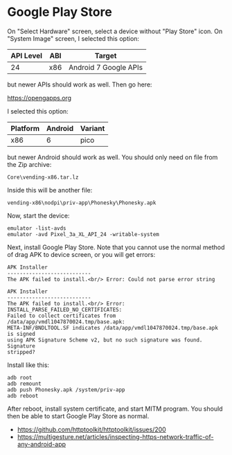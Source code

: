 # Google Play Store

On "Select Hardware" screen, select a device without "Play Store" icon. On
"System Image" screen, I selected this option:

API Level | ABI | Target
----------|-----|----------------------
24        | x86 | Android 7 Google APIs

but newer APIs should work as well. Then go here:

https://opengapps.org

I selected this option:

Platform | Android | Variant
---------|---------|--------
x86      | 6       | pico

but newer Android should work as well. You should only need on file from the Zip
archive:

~~~
Core\vending-x86.tar.lz
~~~

Inside this will be another file:

~~~
vending-x86\nodpi\priv-app\Phonesky\Phonesky.apk
~~~

Now, start the device:

~~~
emulator -list-avds
emulator -avd Pixel_3a_XL_API_24 -writable-system
~~~

Next, install Google Play Store. Note that you cannot use the normal method of
drag APK to device screen, or you will get errors:

~~~
APK Installer
---------------------------
The APK failed to install.<br/> Error: Could not parse error string

APK Installer
---------------------------
The APK failed to install.<br/> Error: INSTALL_PARSE_FAILED_NO_CERTIFICATES:
Failed to collect certificates from /data/app/vmdl1047870024.tmp/base.apk:
META-INF/BNDLTOOL.SF indicates /data/app/vmdl1047870024.tmp/base.apk is signed
using APK Signature Scheme v2, but no such signature was found. Signature
stripped?
~~~

Install like this:

~~~
adb root
adb remount
adb push Phonesky.apk /system/priv-app
adb reboot
~~~

After reboot, install system certificate, and start MITM program. You should
then be able to start Google Play Store as normal.

- https://github.com/httptoolkit/httptoolkit/issues/200
- https://multigesture.net/articles/inspecting-https-network-traffic-of-any-android-app
